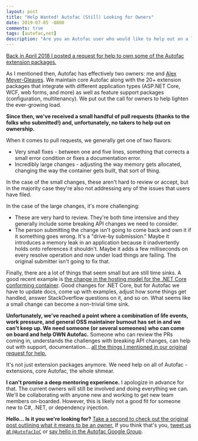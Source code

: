 ```yaml
---
layout: post
title: "Help Wanted! Autofac (Still) Looking for Owners"
date: 2019-07-05 -0800
comments: true
tags: [autofac,net]
description: "Are you an Autofac user who would like to help out on a larger scale? Wishing someone would address those long-running issues out there? Autofac is looking for owners!"
---
```

[Back in April 2018 I posted a request for help to own some of the Autofac extension packages.](/archive/2018/04/02/autofac-looking-for-extension-owners)

As I mentioned then, Autofac has effectively two owners: me and [Alex Meyer-Gleaves](https://alexmg.com/). We maintain core Autofac along with the 20+ extension packages that integrate with different application types (ASP.NET Core, WCF, web forms, and more) as well as feature support packages (configuration, multitenancy). We put out the call for owners to help lighten the ever-growing load.

**Since then, we've received a small handful of pull requests (thanks to the folks who submitted!) and, unfortunately, no takers to help out on ownership.**

When it comes to pull requests, we generally get one of two flavors:

- Very small fixes - between one and five lines, something that corrects a small error condition or fixes a documentation error.
- Incredibly large changes - adjusting the way memory gets allocated, changing the way the container gets built, that sort of thing.

In the case of the small changes, these aren't hard to review or accept, but in the majority case they're also not addressing any of the issues that users have filed.

In the case of the large changes, it's more challenging:

- These are very hard to review. They're both time intensive and they generally include some breaking API changes we need to consider.
- The person submitting the change isn't going to come back and own it if it something goes wrong. It's a "drive-by submission." Maybe it introduces a memory leak in an application because it inadvertently holds onto references it shouldn't. Maybe it adds a few milliseconds on every resolve operation and now under load things are failing. The original submitter isn't going to fix that.

Finally, there are a lot of things that seem small but are still time sinks. A good recent example is [the change in the hosting model for the .NET Core conforming container](https://github.com/autofac/Autofac.Extensions.DependencyInjection/issues/36). Good changes for .NET Core, but for Autofac we have to update docs, come up with examples, adjust how some things get handled, answer StackOverflow questions on it, and so on. What seems like a small change can become a non-trivial time sink.

**Unfortunately, we've reached a point where a combination of life events, work pressure, and general OSS maintainer burnout has set in and we can't keep up. We need someone (or several someones) who can come on board and help OWN Autofac.** Someone who can review the PRs coming in, understands the challenges with breaking API changes, can help out with support, documentation... [all the things I mentioned in our original request for help.](/archive/2018/04/02/autofac-looking-for-extension-owners)

It's not just extension packages anymore. We need help on all of Autofac - extensions, core Autofac, the whole shmear.

**I can't promise a deep mentoring experience.** I apologize in advance for that. The current owners will still be involved and doing everything we can. We'll be collaborating with anyone new and working to get new team members on-boarded. However, this is likely not a good fit for someone new to C#, .NET, or dependency injection.

**Hello... Is it you we're looking for?** [Take a second to check out the original post outlining what it means to be an owner.](/archive/2018/04/02/autofac-looking-for-extension-owners) If you think that's you, [tweet us at `@AutofacIoC`](https://twitter.com/autofacioc) or [say hello in the Autofac Google Group](https://groups.google.com/forum/#!forum/autofac).
